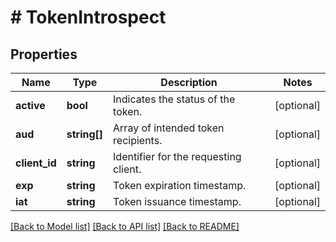 # # TokenIntrospect

## Properties

Name | Type | Description | Notes
------------ | ------------- | ------------- | -------------
**active** | **bool** | Indicates the status of the token. | [optional]
**aud** | **string[]** | Array of intended token recipients. | [optional]
**client_id** | **string** | Identifier for the requesting client. | [optional]
**exp** | **string** | Token expiration timestamp. | [optional]
**iat** | **string** | Token issuance timestamp. | [optional]

[[Back to Model list]](../../README.md#models) [[Back to API list]](../../README.md#endpoints) [[Back to README]](../../README.md)
